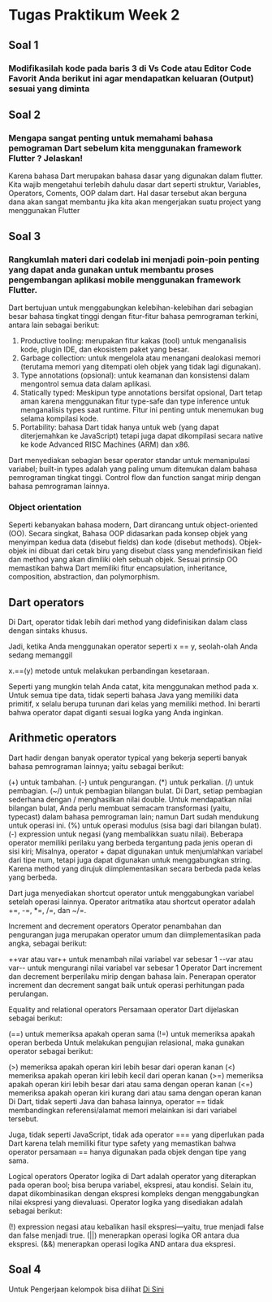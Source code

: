 # Tugas Praktikum Week 2

## Soal 1
### Modifikasilah kode pada baris 3 di Vs Code atau Editor Code Favorit Anda berikut ini agar mendapatkan keluaran (Output) sesuai yang diminta
## Soal 2
### Mengapa sangat penting untuk memahami bahasa pemograman Dart sebelum kita menggunakan framework Flutter ? Jelaskan!
Karena bahasa Dart merupakan bahasa dasar yang digunakan dalam flutter. Kita wajib mengetahui terlebih dahulu dasar dart seperti struktur, Variables, Operators, Coments, OOP dalam dart. Hal dasar tersebut akan berguna dana akan sangat membantu jika kita akan mengerjakan suatu project yang menggunakan Flutter 
## Soal 3
### Rangkumlah materi dari codelab ini menjadi poin-poin penting yang dapat anda gunakan untuk membantu proses pengembangan aplikasi mobile menggunakan framework Flutter.   
Dart bertujuan untuk menggabungkan kelebihan-kelebihan dari sebagian besar bahasa tingkat tinggi dengan fitur-fitur bahasa pemrograman terkini, antara lain sebagai berikut:

1. Productive tooling: merupakan fitur kakas (tool) untuk menganalisis kode, plugin IDE, dan ekosistem paket yang besar.
2. Garbage collection: untuk mengelola atau menangani dealokasi memori (terutama memori yang ditempati oleh objek yang tidak lagi digunakan).
3. Type annotations (opsional): untuk keamanan dan konsistensi dalam mengontrol semua data dalam aplikasi.
4. Statically typed: Meskipun type annotations bersifat opsional, Dart tetap aman karena menggunakan fitur type-safe dan type inference untuk menganalisis types saat runtime. Fitur ini penting untuk menemukan bug selama kompilasi kode.
5. Portability: bahasa Dart tidak hanya untuk web (yang dapat diterjemahkan ke JavaScript) tetapi juga dapat dikompilasi secara native ke kode Advanced RISC Machines (ARM) dan x86.

Dart menyediakan sebagian besar operator standar untuk memanipulasi variabel; built-in types adalah yang paling umum ditemukan dalam bahasa pemrograman tingkat tinggi. Control flow dan function sangat mirip dengan bahasa pemrograman lainnya.

### Object orientation
Seperti kebanyakan bahasa modern, Dart dirancang untuk object-oriented (OO). Secara singkat, Bahasa OOP didasarkan pada konsep objek yang menyimpan kedua data (disebut fields) dan kode (disebut methods). Objek-objek ini dibuat dari cetak biru yang disebut class yang mendefinisikan field dan method yang akan dimiliki oleh sebuah objek.
Sesuai prinsip OO memastikan bahwa Dart memiliki fitur encapsulation, inheritance, composition, abstraction, dan polymorphism.

## Dart operators
Di Dart, operator tidak lebih dari method yang didefinisikan dalam class dengan sintaks khusus.

Jadi, ketika Anda menggunakan operator seperti x == y, seolah-olah Anda sedang memanggil

x.==(y) metode untuk melakukan perbandingan kesetaraan.

Seperti yang mungkin telah Anda catat, kita menggunakan method pada x. Untuk semua tipe data, tidak seperti bahasa Java yang memiliki data primitif, x selalu berupa turunan dari kelas yang memiliki method. Ini berarti bahwa operator dapat diganti sesuai logika yang Anda inginkan.

## Arithmetic operators
Dart hadir dengan banyak operator typical yang bekerja seperti banyak bahasa pemrograman lainnya; yaitu sebagai berikut:

(+) untuk tambahan.
(-) untuk pengurangan.
(*) untuk perkalian.
(/) untuk pembagian.
(~/) untuk pembagian bilangan bulat. Di Dart, setiap pembagian sederhana dengan / menghasilkan nilai double. Untuk mendapatkan nilai bilangan bulat, Anda perlu membuat semacam transformasi (yaitu, typecast) dalam bahasa pemrograman lain; namun Dart sudah mendukung untuk operasi ini.
(%) untuk operasi modulus (sisa bagi dari bilangan bulat).
(-) expression untuk negasi (yang membalikkan suatu nilai).
Beberapa operator memiliki perilaku yang berbeda tergantung pada jenis operan di sisi kiri; Misalnya, operator + dapat digunakan untuk menjumlahkan variabel dari tipe num, tetapi juga dapat digunakan untuk menggabungkan string. Karena method yang dirujuk diimplementasikan secara berbeda pada kelas yang berbeda.

Dart juga menyediakan shortcut operator untuk menggabungkan variabel setelah operasi lainnya. Operator aritmatika atau shortcut operator adalah +=, -=, *=, /=, dan ~/=.

Increment and decrement operators
Operator penambahan dan pengurangan juga merupakan operator umum dan diimplementasikan pada angka, sebagai berikut:

++var atau var++ untuk menambah nilai variabel var sebesar 1
--var atau var-- untuk mengurangi nilai variabel var sebesar 1
Operator Dart increment dan decrement berperilaku mirip dengan bahasa lain. Penerapan operator increment dan decrement sangat baik untuk operasi perhitungan pada perulangan.

Equality and relational operators
Persamaan operator Dart dijelaskan sebagai berikut:

(==) untuk memeriksa apakah operan sama
(!=) untuk memeriksa apakah operan berbeda
Untuk melakukan pengujian relasional, maka gunakan operator sebagai berikut:

(>) memeriksa apakah operan kiri lebih besar dari operan kanan
(<) memeriksa apakah operan kiri lebih kecil dari operan kanan
(>=) memeriksa apakah operan kiri lebih besar dari atau sama dengan operan kanan
(<=) memeriksa apakah operan kiri kurang dari atau sama dengan operan kanan
Di Dart, tidak seperti Java dan bahasa lainnya, operator == tidak membandingkan referensi/alamat memori melainkan isi dari variabel tersebut.

Juga, tidak seperti JavaScript, tidak ada operator === yang diperlukan pada Dart karena telah memiliki fitur type safety yang memastikan bahwa operator persamaan == hanya digunakan pada objek dengan tipe yang sama.

Logical operators
Operator logika di Dart adalah operator yang diterapkan pada operan bool; bisa berupa variabel, ekspresi, atau kondisi. Selain itu, dapat dikombinasikan dengan ekspresi kompleks dengan menggabungkan nilai ekspresi yang dievaluasi. Operator logika yang disediakan adalah sebagai berikut:

(!)  expression negasi atau kebalikan hasil ekspresi—yaitu, true menjadi false dan false menjadi true.
(||) menerapkan operasi logika OR antara dua ekspresi.
(&&) menerapkan operasi logika AND antara dua ekspresi.
## Soal 4
Untuk Pengerjaan kelompok bisa dilihat [Di Sini](https://github.com/alizul01/2141720088-mobile-2023/blob/master/week-02/TASKS-4.md)